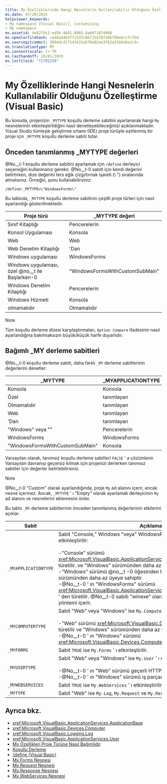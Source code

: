 ```yaml
---
title: My Özelliklerinde Hangi Nesnelerin Kullanılabilir Olduğunu Özelleştirme (Visual Basic)
ms.date: 07/20/2015
helpviewer_keywords:
- My namespace [Visual Basic], customizing
- My namespace
ms.assetid: 4e8279c2-ed5b-4681-8903-8a6671874000
ms.openlocfilehash: caddad463f7c525c8b715d70f49bf8bebcc7cfbd
ms.sourcegitcommit: 3094dcd17141b32a570a82ae3f62a331616e2c9c
ms.translationtype: MT
ms.contentlocale: tr-TR
ms.lasthandoff: 10/01/2019
ms.locfileid: "71701258"
---
```

# <a name="customizing-which-objects-are-available-in-my-visual-basic"></a>My Özelliklerinde Hangi Nesnelerin Kullanılabilir Olduğunu Özelleştirme (Visual Basic)

Bu konuda, projenizin `_MYTYPE` koşullu derleme sabitini ayarlanarak hangi `My` nesnelerinin etkinleştirildiğini nasıl denetleyebileceğinizi açıklanmaktadır. Visual Studio tümleşik geliştirme ortamı (IDE) proje türüyle eşitlenmiş bir proje için `_MYTYPE` koşullu derleme sabiti tutar.  
  
## <a name="predefined-_mytype-values"></a>Önceden tanımlanmış \_MYTYPE değerleri  

@No__t-1 koşullu derleme sabitini ayarlamak için `/define` derleyici seçeneğini kullanmanız gerekir. @No__t-0 sabiti için kendi değerini belirtirken, dize değerini ters eğik çizgi/tırnak işareti (\\ ") sıralarında almalısınız. Örneğin, şunu kullanabilirsiniz:  
  
```console  
/define:_MYTYPE=\"WindowsForms\"  
```  
  
 Bu tabloda, `_MYTYPE` koşullu derleme sabitinin çeşitli proje türleri için nasıl ayarlandığı gösterilmektedir.  
  
|Proje türü|\_MYTYPE değeri|  
|------------------|--------------------|  
|Sınıf Kitaplığı|Pencerelerin|  
|Konsol Uygulaması|Konsola|  
|Web|Web|  
|Web Denetim Kitaplığı|'Dan|  
|Windows uygulaması|WindowsForms|  
|Windows uygulaması, özel @no__t ile Başlarken-0|"WindowsFormsWithCustomSubMain"|  
|Windows Denetim Kitaplığı|Pencerelerin|  
|Windows Hizmeti|Konsola|  
|olmamalıdır|Olmamalıdır|  
  
> [!NOTE]
> Tüm koşullu derleme dizesi karşılaştırmaları, `Option Compare` ifadesinin nasıl ayarlandığına bakılmaksızın büyük/küçük harfe duyarlıdır.  
  
## <a name="dependent-_my-compilation-constants"></a>Bağımlı \_MY derleme sabitleri  

@No__t-0 koşullu derleme sabiti, daha farklı `_MY` derleme sabitlerinin değerlerini denetler:  
  
|\_MYTYPE|\_MYAPPLICATIONTYPE|\_MYCOMPUTERTYPE|\_MYFORMS|\_MYUSERTYPE|\_MYWEBSERVICES|  
|--------------|-------------------------|----------------------|---------------|------------------|---------------------|  
|Konsola|Konsola|Pencerelerin|tanımlayan|Pencerelerin|TRUE|  
|Özel|tanımlayan|tanımlayan|tanımlayan|tanımlayan|tanımlayan|  
|Olmamalıdır|tanımlayan|tanımlayan|tanımlayan|tanımlayan|tanımlayan|  
|Web|tanımlayan|Web|YANLÝÞ|Web|YANLÝÞ|  
|'Dan|tanımlayan|Web|YANLÝÞ|Web|TRUE|  
|"Windows" veya ""|Pencerelerin|Pencerelerin|tanımlayan|Pencerelerin|TRUE|  
|WindowsForms|WindowsForms|Pencerelerin|TRUE|Pencerelerin|TRUE|  
|"WindowsFormsWithCustomSubMain"|Konsola|Pencerelerin|TRUE|Pencerelerin|TRUE|  
  
 Varsayılan olarak, tanımsız koşullu derleme sabitleri `FALSE` ' a çözümlenir. Varsayılan davranışı geçersiz kılmak için projenizi derlerken tanımsız sabitler için değerler belirtebilirsiniz.  
  
> [!NOTE]
> @No__t-0 "Custom" olarak ayarlandığında, proje `My` ad alanını içerir, ancak nesne içermez. Ancak, `_MYTYPE` ' ı "Empty" olarak ayarlamak derleyicinin `My` ad alanını ve nesnelerini eklemesini önler.  
  
 Bu tablo `_MY` derleme sabitlerinin önceden tanımlanmış değerlerinin etkilerini açıklar.  
  
|Sabit|Açıklama|  
|--------------|-------------|  
|`_MYAPPLICATIONTYPE`|Sabit "Console," Windows "veya" WindowsForms "ise `My.Application` ' ı etkinleştirilir:<br /><br /> -"Console" sürümü <xref:Microsoft.VisualBasic.ApplicationServices.ConsoleApplicationBase> ' dan türetilir. ve "Windows" sürümünden daha az üye içeriyor.<br />-"Windows" sürümü @no__t -0 öğesinden türetilir ve "WindowsForms" sürümünden daha az üyeye sahiptir.<br />-@No__t-0 ' ın "WindowsForms" sürümü <xref:Microsoft.VisualBasic.ApplicationServices.WindowsFormsApplicationBase> ' den türetilir. @No__t-0 sabiti "winexe" olarak tanımlanmışsa, sınıf bir `Sub Main` yöntemi içerir.|  
|`_MYCOMPUTERTYPE`|Sabit "Web" veya "Windows" ise `My.Computer` ' ı etkinleştirilir:<br /><br /> -"Web" sürümü <xref:Microsoft.VisualBasic.Devices.ServerComputer> ' dan türetilir ve "Windows" sürümünden daha az üyeye sahiptir.<br />-@No__t-0 ' ın "Windows" sürümü <xref:Microsoft.VisualBasic.Devices.Computer> ' den türetilir.|  
|`_MYFORMS`|Sabit `TRUE` ise `My.Forms` ' ı etkinleştirilir.|  
|`_MYUSERTYPE`|Sabit "Web" veya "Windows" ise `My.User` ' ı etkinleştirilir:<br /><br /> -@No__t-0 ' ın "Web" sürümü geçerli HTTP isteğinin kullanıcı kimliğiyle ilişkili.<br />-@No__t-0 ' ın "Windows" sürümü iş parçacığının geçerli sorumlusu ile ilişkili.|  
|`_MYWEBSERVICES`|Sabit `TRUE` ise `My.WebServices` ' ı etkinleştirilir.|  
|`_MYTYPE`|Sabit "Web" ise `My.Log`, `My.Request` ve `My.Response` ' yi etkinleştirilir.|  
  
## <a name="see-also"></a>Ayrıca bkz.

- <xref:Microsoft.VisualBasic.ApplicationServices.ApplicationBase>
- <xref:Microsoft.VisualBasic.Devices.Computer>
- <xref:Microsoft.VisualBasic.Logging.Log>
- <xref:Microsoft.VisualBasic.ApplicationServices.User>
- [My Özellikleri Proje Türüne Nasıl Bağımlıdır](../../../visual-basic/developing-apps/development-with-my/how-my-depends-on-project-type.md)
- [Koşullu Derleme](../../../visual-basic/programming-guide/program-structure/conditional-compilation.md)
- [/define (Visual Basic)](../../../visual-basic/reference/command-line-compiler/define.md)
- [My.Forms Nesnesi](../../../visual-basic/language-reference/objects/my-forms-object.md)
- [My.Request Nesnesi](../../../visual-basic/language-reference/objects/my-request-object.md)
- [My.Response Nesnesi](../../../visual-basic/language-reference/objects/my-response-object.md)
- [My.WebServices Nesnesi](../../../visual-basic/language-reference/objects/my-webservices-object.md)
